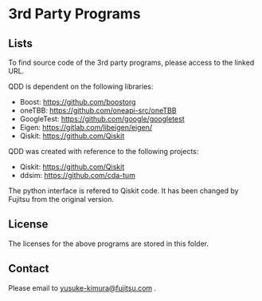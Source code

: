 # 3rd Party Programs
## Lists
To find source code of the 3rd party programs, please access to the linked URL.

QDD is dependent on the following libraries:

* Boost: https://github.com/boostorg
* oneTBB: https://github.com/oneapi-src/oneTBB
* GoogleTest: https://github.com/google/googletest
* Eigen: https://gitlab.com/libeigen/eigen/
* Qiskit: https://github.com/Qiskit

QDD was created with reference to the following projects:

* Qiskit: https://github.com/Qiskit
* ddsim: https://github.com/cda-tum

The python interface is refered to Qiskit code.
It has been changed by Fujitsu from the original version.

## License
The licenses for the above programs are stored in this folder.

## Contact
Please email to yusuke-kimura@fujitsu.com .